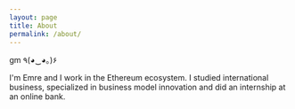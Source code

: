 ```yaml
---
layout: page
title: About
permalink: /about/
---
```


gm ٩(◕‿◕｡)۶

I'm Emre and I work in the Ethereum ecosystem. I studied international business, specialized in business model innovation and did an internship at an online bank.
